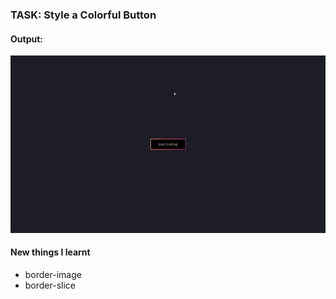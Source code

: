 ### TASK: Style a Colorful Button

#### Output:
![The output](../../assets/day-02-submission.gif)

#### New things I learnt
- border-image
- border-slice
